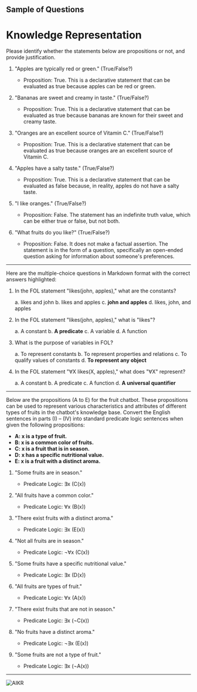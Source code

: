 ## Sample of Questions
# Knowledge Representation

Please identify whether the statements below are propositions or not, and provide justification.

1. "Apples are typically red or green." (True/False?)
   - Proposition: True. This is a declarative statement that can be evaluated as true because apples can be red or green.

2. "Bananas are sweet and creamy in taste." (True/False?)
   - Proposition: True. This is a declarative statement that can be evaluated as true because bananas are known for their sweet and creamy taste.

3. "Oranges are an excellent source of Vitamin C." (True/False?)
   - Proposition: True. This is a declarative statement that can be evaluated as true because oranges are an excellent source of Vitamin C.

4. "Apples have a salty taste." (True/False?)
   - Proposition: True. This is a declarative statement that can be evaluated as false because, in reality, apples do not have a salty taste.

5. "I like oranges." (True/False?)
   - Proposition: False. The statement has an indefinite truth value, which can be either true or false, but not both.

6. "What fruits do you like?" (True/False?)
   - Proposition: False. It does not make a factual assertion. The statement is in the form of a question, specifically an open-ended question asking for information about someone's preferences.
  
---------------------------------------------------------------------------------

Here are the multiple-choice questions in Markdown format with the correct answers highlighted:

1. In the FOL statement "likes(john, apples)," what are the constants?

   a. likes and john
   b. likes and apples
   c. **john and apples**
   d. likes, john, and apples

2. In the FOL statement "likes(john, apples)," what is "likes"?

   a. A constant
   b. **A predicate**
   c. A variable
   d. A function

3. What is the purpose of variables in FOL?

   a. To represent constants
   b. To represent properties and relations
   c. To qualify values of constants
   d. **To represent any object**

4. In the FOL statement "∀X likes(X, apples)," what does "∀X" represent?

   a. A constant
   b. A predicate
   c. A function
   d. **A universal quantifier**

---------------------------------------------------------------------------------

Below are the propositions (A to E) for the fruit chatbot. These propositions can be used to represent various characteristics and attributes of different types of fruits in the chatbot's knowledge base. Convert the English sentences in parts (I) – (IV) into standard predicate logic sentences when given the following propositions:

- **A: x is a type of fruit.**
- **B: x is a common color of fruits.**
- **C: x is a fruit that is in season.**
- **D: x has a specific nutritional value.**
- **E: x is a fruit with a distinct aroma.**

1. "Some fruits are in season." 
   - Predicate Logic: ∃x (C(x))

2. "All fruits have a common color." 
   - Predicate Logic: ∀x (B(x))

3. "There exist fruits with a distinct aroma." 
   - Predicate Logic: ∃x (E(x))

4. "Not all fruits are in season." 
   - Predicate Logic: ¬∀x (C(x))

5. "Some fruits have a specific nutritional value." 
   - Predicate Logic: ∃x (D(x))

6. "All fruits are types of fruit." 
   - Predicate Logic: ∀x (A(x))

7. "There exist fruits that are not in season." 
   - Predicate Logic: ∃x (¬C(x))

8. "No fruits have a distinct aroma." 
   - Predicate Logic: ¬∃x (E(x))

9. "Some fruits are not a type of fruit." 
   - Predicate Logic: ∃x (¬A(x))
_________________________________________________________________________________________________________

![AIKR](https://github.com/rohayanti/Artificial-Intelligent/blob/main/image/AIKR.png)

